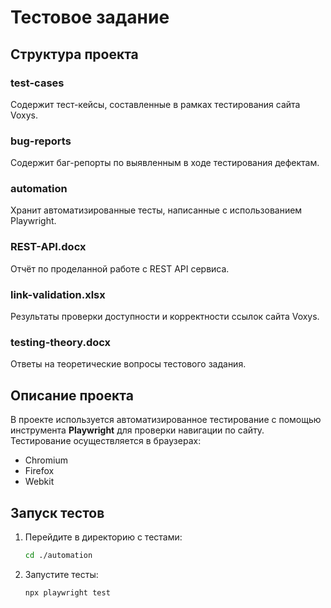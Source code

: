 # Тестовое задание

## Структура проекта

### test-cases
Содержит тест-кейсы, составленные в рамках тестирования сайта Voxys.

### bug-reports
Содержит баг-репорты по выявленным в ходе тестирования дефектам.

### automation
Хранит автоматизированные тесты, написанные с использованием Playwright.

### REST-API.docx
Отчёт по проделанной работе с REST API сервиса.

### link-validation.xlsx
Результаты проверки доступности и корректности ссылок сайта Voxys.

### testing-theory.docx
Ответы на теоретические вопросы тестового задания.


## Описание проекта

В проекте используется автоматизированное тестирование с помощью инструмента **Playwright** для проверки навигации по сайту.  
Тестирование осуществляется в браузерах:
- Chromium
- Firefox
- Webkit

## Запуск тестов

1. Перейдите в директорию с тестами:
   ```bash
   cd ./automation
2. Запустите тесты:
    ```bash
    npx playwright test
